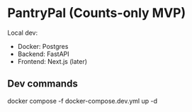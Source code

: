 # PantryPal (Counts-only MVP)
Local dev:
- Docker: Postgres
- Backend: FastAPI
- Frontend: Next.js (later)

## Dev commands
docker compose -f docker-compose.dev.yml up -d